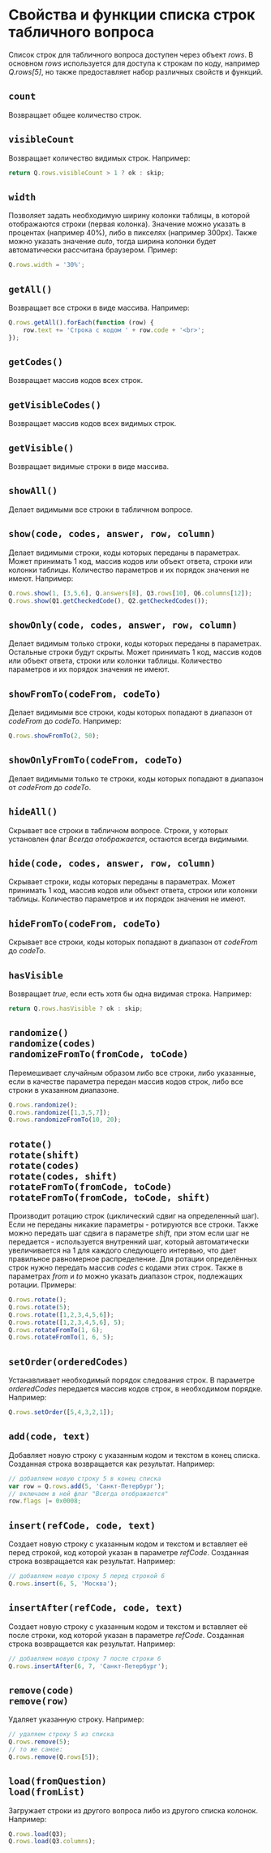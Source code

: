 # Свойства и функции списка строк табличного вопроса

Список строк для табличного вопроса доступен через объект *rows*. В основном *rows* используется для доступа к строкам по коду, например *Q.rows[5]*, но также предоставляет набор различных свойств и функций.

## `count`

Возвращает общее количество строк.

## `visibleCount`

Возвращает количество видимых строк. Например:

```js
return Q.rows.visibleCount > 1 ? ok : skip;
```

## `width`

Позволяет задать необходимую ширину колонки таблицы, в которой отображаются строки (первая колонка). Значение можно указать в процентах (например 40%), либо в пикселях (например 300px). Также можно указать значение *auto*, тогда ширина колонки будет автоматически рассчитана браузером. Пример:

```js
Q.rows.width = '30%';
```

## `getAll()`

Возвращает все строки в виде массива. Например:

```js
Q.rows.getAll().forEach(function (row) {
    row.text += 'Строка с кодом ' + row.code + '<br>';
});
```

## `getCodes()`

Возвращает массив кодов всех строк.

## `getVisibleCodes()`

Возвращает массив кодов всех видимых строк.

## `getVisible()`

Возвращает видимые строки в виде массива.

## `showAll()`

Делает видимыми все строки в табличном вопросе.

## `show(code, codes, answer, row, column)`

Делает видимыми строки, коды которых переданы в параметрах. Может принимать 1 код, массив кодов или объект ответа, строки или колонки таблицы. Количество параметров и их порядок значения не имеют. Например:

```js
Q.rows.show(1, [3,5,6], Q.answers[8], Q3.rows[10], Q6.columns[12]);
Q.rows.show(Q1.getCheckedCode(), Q2.getCheckedCodes());
```

## `showOnly(code, codes, answer, row, column)`

Делает видимым только строки, коды которых переданы в параметрах. Остальные строки будут скрыты. Может принимать 1 код, массив кодов или объект ответа, строки или колонки таблицы. Количество параметров и их порядок значения не имеют.

## `showFromTo(codeFrom, codeTo)`

Делает видимыми все строки, коды которых попадают в диапазон от *codeFrom* до *codeTo*. Например:

```js
Q.rows.showFromTo(2, 50);
```

## `showOnlyFromTo(codeFrom, codeTo)`

Делает видимыми только те строки, коды которых попадают в диапазон от *codeFrom* до *codeTo*.

## `hideAll()`

Скрывает все строки в табличном вопросе. Строки, у которых установлен флаг *Всегда отображается*, остаются всегда видимыми.

## `hide(code, codes, answer, row, column)`

Скрывает строки, коды которых переданы в параметрах. Может принимать 1 код, массив кодов или объект ответа, строки или колонки таблицы. Количество параметров и их порядок значения не имеют.

## `hideFromTo(codeFrom, codeTo)`

Скрывает все строки, коды которых попадают в диапазон от *codeFrom* до *codeTo*.

## `hasVisible`

Возвращает *true*, если есть хотя бы одна видимая строка. Например:

```js
return Q.rows.hasVisible ? ok : skip;
```

## `randomize()`<br> `randomize(codes)`<br> `randomizeFromTo(fromCode, toCode)`

Перемешивает случайным образом либо все строки, либо указанные, если в качестве параметра передан массив кодов строк, либо все строки в указанном диапазоне.

```js
Q.rows.randomize();
Q.rows.randomize([1,3,5,7]);
Q.rows.randomizeFromTo(10, 20);
```

## `rotate()`<br> `rotate(shift)`<br> `rotate(codes)`<br> `rotate(codes, shift)`<br> `rotateFromTo(fromCode, toCode)`<br> `rotateFromTo(fromCode, toCode, shift)`

Производит ротацию строк (циклический сдвиг на определенный шаг). Если не переданы никакие параметры - ротируются все строки. Также можно передать шаг сдвига в параметре *shift*, при этом если шаг не передается - используется внутренний шаг, который автоматически увеличивается на 1 для каждого следующего интервью, что дает правильное равномерное распределение. Для ротации определённых строк нужно передать массив *codes* с кодами этих строк. Также в параметрах *from* и *to* можно указать диапазон строк, подлежащих ротации. Примеры:

```js
Q.rows.rotate();
Q.rows.rotate(5);
Q.rows.rotate([1,2,3,4,5,6]);
Q.rows.rotate([1,2,3,4,5,6], 5);
Q.rows.rotateFromTo(1, 6);
Q.rows.rotateFromTo(1, 6, 5);
```

## `setOrder(orderedCodes)`

Устанавливает необходимый порядок следования строк. В параметре *orderedCodes* передается массив кодов строк, в необходимом порядке. Например:

```js
Q.rows.setOrder([5,4,3,2,1]);
```

## `add(code, text)`

Добавляет новую строку с указанным кодом и текстом в конец списка. Созданная строка возвращается как результат. Например:

```js
// добавляем новую строку 5 в конец списка
var row = Q.rows.add(5, 'Санкт-Петербург');
// включаем в ней флаг "Всегда отображается"
row.flags |= 0x0008;
```

## `insert(refCode, code, text)`

Создает новую строку с указанным кодом и текстом и вставляет её перед строкой, код которой указан в параметре *refCode*. Созданная строка возвращается как результат. Например:

```js
// добавляем новую строку 5 перед строкой 6
Q.rows.insert(6, 5, 'Москва');
```

## `insertAfter(refCode, code, text)`

Создает новую строку с указанным кодом и текстом и вставляет её после строки, код которой указан в параметре *refCode*. Созданная строка возвращается как результат. Например:

```js
// добавляем новую строку 7 после строки 6
Q.rows.insertAfter(6, 7, 'Санкт-Петербург');
```

## `remove(code)`<br> `remove(row)`

Удаляет указанную строку. Например:

```js
// удаляем строку 5 из списка
Q.rows.remove(5);
// то же самое:
Q.rows.remove(Q.rows[5]);
```

## `load(fromQuestion)`<br> `load(fromList)`

Загружает строки из другого вопроса либо из другого списка колонок. Например:

```js
Q.rows.load(Q3);
Q.rows.load(Q3.columns);
```
